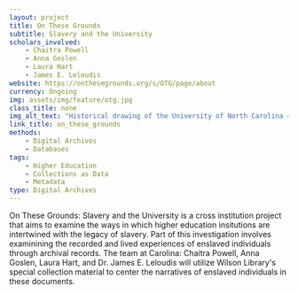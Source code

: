 ```yaml
---
layout: project
title: On These Grounds
subtitle: Slavery and the University
scholars_involved: 
    - Chaitra Powell
    - Anna Goslen
    - Laura Hart
    - James E. Leloudis
website: https://onthesegrounds.org/s/OTG/page/about
currency: Ongoing
img: assets/img/feature/otg.jpg
class_title: none
img_alt_text: "Historical drawing of the University of North Carolina – Chapel Hill."
link_title: on_these_grounds
methods:
    - Digital Archives
    - Databases
tags:
    - Higher Education
    - Collections as Data
    - Metadata
type: Digital Archives
---
```

On These Grounds: Slavery and the University is a cross institution project that aims to examine the ways in which higher education insitutions are intertwined with the legacy of slavery. Part of this investigation involves examinining the recorded and lived experiences of enslaved individuals through archival records. The team at Carolina: Chaitra Powell, Anna Goslen, Laura Hart, and Dr. James E. Leloudis will utilize Wilson Library's special collection material to center the narratives of enslaved individuals in these documents.